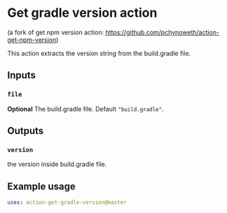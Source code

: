 # Get gradle version action 
(a fork of get npm version action: https://github.com/pchynoweth/action-get-npm-version)

This action extracts the version string from the build.gradle file.

## Inputs

### `file`

**Optional** The build.gradle file. Default `"build.gradle"`.

## Outputs

### `version`

the version inside build.gradle file.

## Example usage

```yaml
uses: action-get-gradle-version@master
```
